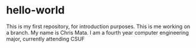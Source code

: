 # hello-world
This is my first repository, for introduction purposes.
This is me working on a branch. My name is Chris Mata. I am a fourth year computer engineering major, currently attending CSUF
